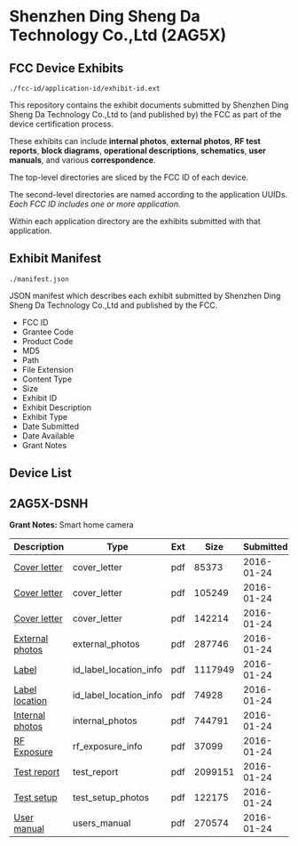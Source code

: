 # Shenzhen Ding Sheng Da Technology Co.,Ltd (2AG5X)
## FCC Device Exhibits

```
./fcc-id/application-id/exhibit-id.ext
```

This repository contains the exhibit documents submitted by Shenzhen Ding Sheng Da Technology Co.,Ltd to (and published by) the FCC as part of the device certification process.

These exhibits can include **internal photos**, **external photos**, **RF test reports**, **block diagrams**, **operational descriptions**, **schematics**, **user manuals**, and various **correspondence**.

The top-level directories are sliced by the FCC ID of each device.

The second-level directories are named according to the application UUIDs. *Each FCC ID includes one or more application.*

Within each application directory are the exhibits submitted with that application. 

## Exhibit Manifest

```
./manifest.json
```

JSON manifest which describes each exhibit submitted by Shenzhen Ding Sheng Da Technology Co.,Ltd and published by the FCC.

- FCC ID
- Grantee Code
- Product Code
- MD5
- Path
- File Extension
- Content Type
- Size
- Exhibit ID
- Exhibit Description
- Exhibit Type
- Date Submitted
- Date Available
- Grant Notes

## Device List
## 2AG5X-DSNH
**Grant Notes:** Smart home camera

| Description | Type | Ext | Size | Submitted | Available |
| ----------- | ---- | --- | ---- | --------- | --------- |
| [Cover letter](2AG5X-DSNH/068790a0500aa214a73d7a8e9b670555/2882119.pdf) | cover_letter | pdf | 85373 | 2016-01-24 | 2016-01-24 |
| [Cover letter](2AG5X-DSNH/068790a0500aa214a73d7a8e9b670555/2882120.pdf) | cover_letter | pdf | 105249 | 2016-01-24 | 2016-01-24 |
| [Cover letter](2AG5X-DSNH/068790a0500aa214a73d7a8e9b670555/2882118.pdf) | cover_letter | pdf | 142214 | 2016-01-24 | 2016-01-24 |
| [External photos](2AG5X-DSNH/068790a0500aa214a73d7a8e9b670555/2882121.pdf) | external_photos | pdf | 287746 | 2016-01-24 | 2016-01-24 |
| [Label](2AG5X-DSNH/068790a0500aa214a73d7a8e9b670555/2882122.pdf) | id_label_location_info | pdf | 1117949 | 2016-01-24 | 2016-01-24 |
| [Label location](2AG5X-DSNH/068790a0500aa214a73d7a8e9b670555/2882123.pdf) | id_label_location_info | pdf | 74928 | 2016-01-24 | 2016-01-24 |
| [Internal photos](2AG5X-DSNH/068790a0500aa214a73d7a8e9b670555/2882124.pdf) | internal_photos | pdf | 744791 | 2016-01-24 | 2016-01-24 |
| [RF Exposure](2AG5X-DSNH/068790a0500aa214a73d7a8e9b670555/2882126.pdf) | rf_exposure_info | pdf | 37099 | 2016-01-24 | 2016-01-24 |
| [Test report](2AG5X-DSNH/068790a0500aa214a73d7a8e9b670555/2882128.pdf) | test_report | pdf | 2099151 | 2016-01-24 | 2016-01-24 |
| [Test setup](2AG5X-DSNH/068790a0500aa214a73d7a8e9b670555/2882129.pdf) | test_setup_photos | pdf | 122175 | 2016-01-24 | 2016-01-24 |
| [User manual](2AG5X-DSNH/068790a0500aa214a73d7a8e9b670555/2882130.pdf) | users_manual | pdf | 270574 | 2016-01-24 | 2016-01-24 |
